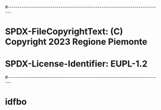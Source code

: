 #-------------------------------------------------------------------------------
# SPDX-FileCopyrightText: (C) Copyright 2023 Regione Piemonte
# SPDX-License-Identifier: EUPL-1.2
#-------------------------------------------------------------------------------
# idfbo

